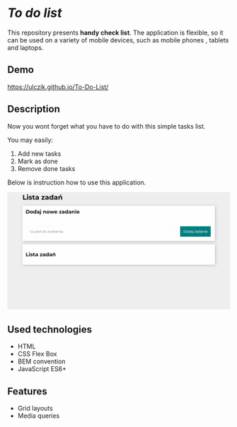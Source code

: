 # *To do list*
This repository presents **handy check list**. The application is flexible, so it can be used on a variety of mobile devices, such as mobile phones , tablets and laptops.

## Demo
 https://ulczik.github.io/To-Do-List/

## Description
Now you wont forget what you have to do with this simple tasks list.

You may easily:
1. Add new tasks
2. Mark as done
3. Remove done tasks

Below is instruction how to use this application.

![howToUse](images/AnimationGif.gif)

## Used technologies
- HTML
- CSS Flex Box
- BEM convention
- JavaScript ES6+	

## Features
- Grid layouts
- Media queries
